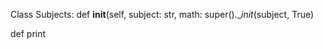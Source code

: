 Class Subjects:
 def __init__(self, subject: str, math: 
 super().__init_(subject, True)

 
 def 
    print

    
